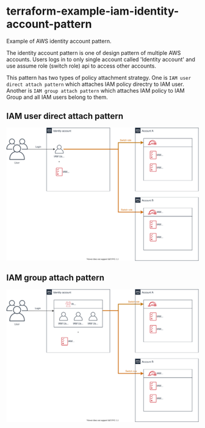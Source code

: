 # terraform-example-iam-identity-account-pattern
Example of AWS identity account pattern.

The identity account pattern is one of design pattern of multiple AWS accounts. Users logs in to only single account called 'Identity account' and use assume role (switch role) api to access other accounts.

This pattern has two types of policy attachment strategy. One is `IAM user direct attach pattern` which attaches IAM policy directry to IAM user. Another is `IAM group attach pattern` which attaches IAM policy to IAM Group and all IAM users belong to them.

## IAM user direct attach pattern
![IAM user direct attach pattern](./doc/architecture-iam-user-direct-attach-pattern.drawio.svg)

## IAM group attach pattern
![IAM group attach pattern](./doc/architecture-iam-group-attach-pattern.drawio.svg)
